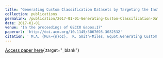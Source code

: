 ```yaml
---
title: "Generating Custom Classification Datasets by Targeting the Instance Space"
collection: publications
permalink: /publication/2017-01-01-Generating-Custom-Classification-Datasets-by-Targeting-the-Instance-Space
date: 2017-01-01
venue: 'In the proceedings of GECCO &apos;17'
paperurl: 'http://doi.acm.org/10.1145/3067695.3082532'
citation: ' M.A. {Mu\~{n}oz},  K. Smith-Miles, &quot;Generating Custom Classification Datasets by Targeting the Instance Space.&quot; In the proceedings of GECCO &amp;apos;17, 2017.'
---
```

[Access paper here](http://doi.acm.org/10.1145/3067695.3082532){:target="_blank"}
